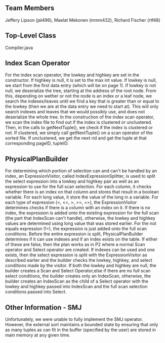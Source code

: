 ## Team Members
Jeffery Lipson (jal496), Maelat Mekonen (mmm432), Richard Fischer (rtf48)

## Top-Level Class
Compiler.java

## Index Scan Operator
For the index scan operator, the lowkey and highkey are set in the constructor. If highkey is null, it is set to the max int value. If lowkey is null, we start from the first data entry (which will be on page 1). If lowkey is not null, we deserialize the tree, starting at the address of the root node. From this, depending on wether or not the node is an index or a leaf node, we search the indexes/leaves until we find a key that is greater than or equal to the lowkey (then we are at the data entry we need to start at). This will only search indexes and leaves that we would possibly use, and does not deserialize the whole tree. In the construction of the index scan operator, we scan the index file to find out if the index is clustered or unclustered. Then, in the calls to getNextTuple(), we check if the index is clustered or not. If clustered, we simply call getNextTuple() on a scan operator of the sorted file. If unclustered, we get the next rid and get the tuple at that corresponding pageID, tupleID. 

## PhysicalPlanBuilder
For determining which portion of selection can and can't be handled by an index, an ExpressionVisitor, called IndexExpressionSplitter, is used to split the select expression into a lowkey and highkey pair as well as an expression to use for the full scan selection. For each column, it checks whether there is an index on that column and stores that result in a boolean variable. For each long value, it store the value of the long in a variable. For each type of expression (<, <=, >, >=, ==), the ExpressionVisitor determines checks if there is a column with an index on it. If there is no index, the expression is added onto the existing expression for the full scan (the part that IndexScan can't handle), otherwise, the lowkey and highkey values are determined using long value that was stored earlier. For the not equals expression (!=), the expression is just added onto the full scan conditions. Before the entire expression is split, PhysicalPlanBuilder determines if it can use indexes and if an index exists on the table. If either of these are false, then the plan works as in P2 where a normal Scan operator and Select operator are created. If indexes can be used and one exists, then the select expression is split with the ExpressionVisitor as described earlier and the builder checks the lowkey, highkey, and select conditions made by the visitor. If both the lowkey and highkey are null, the builder creates a Scan and Select Operator,else if there are no full scan select conditions, the builder creates only an IndexScan, otherwise, the builder creates an IndexScan as the child of a Select operator with the lowkey and highkey passed into IndexScan and the full scan selection conditions passed into Select.

## Other Information - SMJ
Unfortunately, we were unable to fully implement the SMJ operator. However, the external sort maintains a 
bounded state by ensuring that only as many tuples as can fit in the buffer (specified by the user) are stored in 
main memory at any given time.